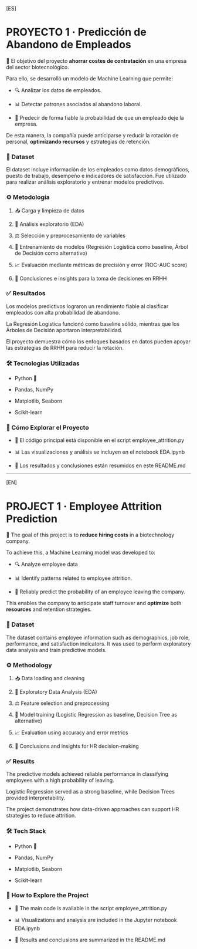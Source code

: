[ES] 

# **PROYECTO 1 · Predicción de Abandono de Empleados**

🎯 El objetivo del proyecto **ahorrar costes de contratación** en una empresa del sector biotecnológico.


Para ello, se desarrolló un modelo de Machine Learning que permite:

- 🔍 Analizar los datos de empleados.

- 📊 Detectar patrones asociados al abandono laboral.

- 🤖 Predecir de forma fiable la probabilidad de que un empleado deje la empresa.

De esta manera, la compañía puede anticiparse y reducir la rotación de personal, **optimizando recursos** y estrategias de retención.



### 📂 Dataset

El dataset incluye información de los empleados como datos demográficos, puesto de trabajo, desempeño e indicadores de satisfacción. Fue utilizado para realizar análisis exploratorio y entrenar modelos predictivos.



### ⚙️ Metodología

1. 📥 Carga y limpieza de datos

2. 🔎 Análisis exploratorio (EDA)

3. ⚖️ Selección y preprocesamiento de variables

4. 🤖 Entrenamiento de modelos (Regresión Logística como baseline, Árbol de Decisión como alternativo)

5. 📈 Evaluación mediante métricas de precisión y error (ROC-AUC score)

6. 📝 Conclusiones e insights para la toma de decisiones en RRHH



### ✅ Resultados

Los modelos predictivos lograron un rendimiento fiable al clasificar empleados con alta probabilidad de abandono.

La Regresión Logística funcionó como baseline sólido, mientras que los Árboles de Decisión aportaron interpretabilidad.

El proyecto demuestra cómo los enfoques basados en datos pueden apoyar las estrategias de RRHH para reducir la rotación.



### 🛠️ Tecnologías Utilizadas

- Python 🐍

- Pandas, NumPy

- Matplotlib, Seaborn

- Scikit-learn



### 🚀 Cómo Explorar el Proyecto

- 📄 El código principal está disponible en el script employee_attrition.py

- 📊 Las visualizaciones y análisis se incluyen en el notebook EDA.ipynb

- 🔎 Los resultados y conclusiones están resumidos en este README.md


----------------------------------------------------------------------------------------------------------------------------------------

[EN] 

# **PROJECT 1 · Employee Attrition Prediction**

🎯 The goal of this project is to **reduce hiring costs** in a biotechnology company.


To achieve this, a Machine Learning model was developed to:

- 🔍 Analyze employee data

- 📊 Identify patterns related to employee attrition.

- 🤖 Reliably predict the probability of an employee leaving the company.

This enables the company to anticipate staff turnover and **optimize** both **resources** and retention strategies.



### 📂 Dataset

The dataset contains employee information such as demographics, job role, performance, and satisfaction indicators. It was used to perform exploratory data analysis and train predictive models.



### ⚙️ Methodology

1. 📥 Data loading and cleaning

2. 🔎 Exploratory Data Analysis (EDA)

3. ⚖️ Feature selection and preprocessing

4. 🤖 Model training (Logistic Regression as baseline, Decision Tree as alternative)

5. 📈 Evaluation using accuracy and error metrics

6. 📝 Conclusions and insights for HR decision-making



### ✅ Results

The predictive models achieved reliable performance in classifying employees with a high probability of leaving.

Logistic Regression served as a strong baseline, while Decision Trees provided interpretability.

The project demonstrates how data-driven approaches can support HR strategies to reduce attrition.



### 🛠️ Tech Stack

- Python 🐍

- Pandas, NumPy

- Matplotlib, Seaborn

- Scikit-learn



### 🚀 How to Explore the Project

- 📄 The main code is available in the script employee_attrition.py

- 📊 Visualizations and analysis are included in the Jupyter notebook EDA.ipynb

- 🔎 Results and conclusions are summarized in the README.md













